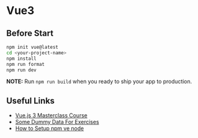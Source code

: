 # Vue3

## Before Start

```bash
npm init vue@latest
cd <your-project-name>
npm install
npm run format
npm run dev
```

**NOTE:** Run `npm run build` when you ready to ship your app to production.

## Useful Links

- [Vue.js 3 Masterclass Course](https://vueschool.io/courses/the-vuejs-3-master-class)
- [Some Dummy Data For Exercises](https://jsonplaceholder.typicode.com/)
- [How to Setup npm ve node](https://computingforgeeks.com/install-latest-node-js-and-npm-on-ubuntu-debian/)
